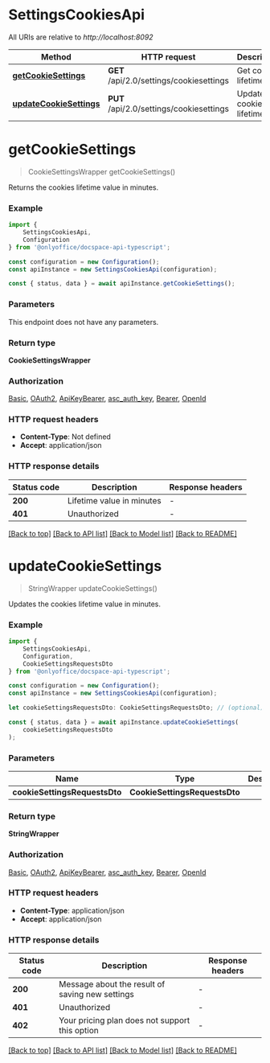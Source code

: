 # SettingsCookiesApi

All URIs are relative to *http://localhost:8092*

|Method | HTTP request | Description|
|------------- | ------------- | -------------|
|[**getCookieSettings**](#getcookiesettings) | **GET** /api/2.0/settings/cookiesettings | Get cookies lifetime|
|[**updateCookieSettings**](#updatecookiesettings) | **PUT** /api/2.0/settings/cookiesettings | Update cookies lifetime|

# **getCookieSettings**
> CookieSettingsWrapper getCookieSettings()

Returns the cookies lifetime value in minutes.

### Example

```typescript
import {
    SettingsCookiesApi,
    Configuration
} from '@onlyoffice/docspace-api-typescript';

const configuration = new Configuration();
const apiInstance = new SettingsCookiesApi(configuration);

const { status, data } = await apiInstance.getCookieSettings();
```

### Parameters
This endpoint does not have any parameters.


### Return type

**CookieSettingsWrapper**

### Authorization

[Basic](../README.md#Basic), [OAuth2](../README.md#OAuth2), [ApiKeyBearer](../README.md#ApiKeyBearer), [asc_auth_key](../README.md#asc_auth_key), [Bearer](../README.md#Bearer), [OpenId](../README.md#OpenId)

### HTTP request headers

 - **Content-Type**: Not defined
 - **Accept**: application/json


### HTTP response details
| Status code | Description | Response headers |
|-------------|-------------|------------------|
|**200** | Lifetime value in minutes |  -  |
|**401** | Unauthorized |  -  |

[[Back to top]](#) [[Back to API list]](../README.md#documentation-for-api-endpoints) [[Back to Model list]](../README.md#documentation-for-models) [[Back to README]](../README.md)

# **updateCookieSettings**
> StringWrapper updateCookieSettings()

Updates the cookies lifetime value in minutes.

### Example

```typescript
import {
    SettingsCookiesApi,
    Configuration,
    CookieSettingsRequestsDto
} from '@onlyoffice/docspace-api-typescript';

const configuration = new Configuration();
const apiInstance = new SettingsCookiesApi(configuration);

let cookieSettingsRequestsDto: CookieSettingsRequestsDto; // (optional)

const { status, data } = await apiInstance.updateCookieSettings(
    cookieSettingsRequestsDto
);
```

### Parameters

|Name | Type | Description  | Notes|
|------------- | ------------- | ------------- | -------------|
| **cookieSettingsRequestsDto** | **CookieSettingsRequestsDto**|  | |


### Return type

**StringWrapper**

### Authorization

[Basic](../README.md#Basic), [OAuth2](../README.md#OAuth2), [ApiKeyBearer](../README.md#ApiKeyBearer), [asc_auth_key](../README.md#asc_auth_key), [Bearer](../README.md#Bearer), [OpenId](../README.md#OpenId)

### HTTP request headers

 - **Content-Type**: application/json
 - **Accept**: application/json


### HTTP response details
| Status code | Description | Response headers |
|-------------|-------------|------------------|
|**200** | Message about the result of saving new settings |  -  |
|**401** | Unauthorized |  -  |
|**402** | Your pricing plan does not support this option |  -  |

[[Back to top]](#) [[Back to API list]](../README.md#documentation-for-api-endpoints) [[Back to Model list]](../README.md#documentation-for-models) [[Back to README]](../README.md)

